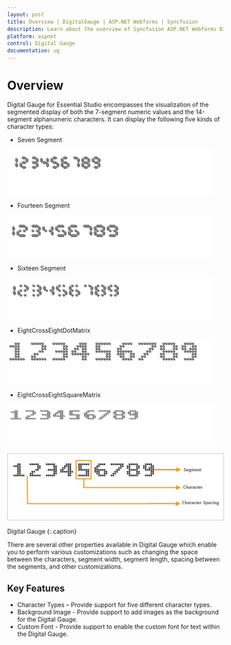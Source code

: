```yaml
---
layout: post
title: Overview | DigitalGauge | ASP.NET Webforms | Syncfusion
description: Learn about the overview of Syncfusion ASP.NET Webforms DigitalGauge control and more details.
platform: aspnet
control: Digital Gauge
documentation: ug
---
```


# Overview

Digital Gauge for Essential Studio encompasses the visualization of the segmented display of both the 7-segment numeric values and the 14-segment alphanumeric characters. It can display the following five kinds of character types:

* Seven Segment

![](/aspnet/DigitalGauge/Overview_images/Overview_img2.png)

* Fourteen Segment

![](/aspnet/DigitalGauge/Overview_images/Overview_img3.png)

* Sixteen Segment

![](/aspnet/DigitalGauge/Overview_images/Overview_img4.png)

* EightCrossEightDotMatrix

![](/aspnet/DigitalGauge/Overview_images/Overview_img5.png)

* EightCrossEightSquareMatrix

![](/aspnet/DigitalGauge/Overview_images/Overview_img6.png)

![](Overview_images/Overview_img1.png)

Digital Gauge
{:.caption} 

There are several other properties available in Digital Gauge which enable you to perform various customizations such as changing the space between the characters, segment width, segment length, spacing between the segments, and other customizations.

## Key Features

* Character Types – Provide support for five different character types.
* Background Image - Provide support to add images as the background for the Digital Gauge.
* Custom Font - Provide support to enable the custom font for text within the Digital Gauge.
